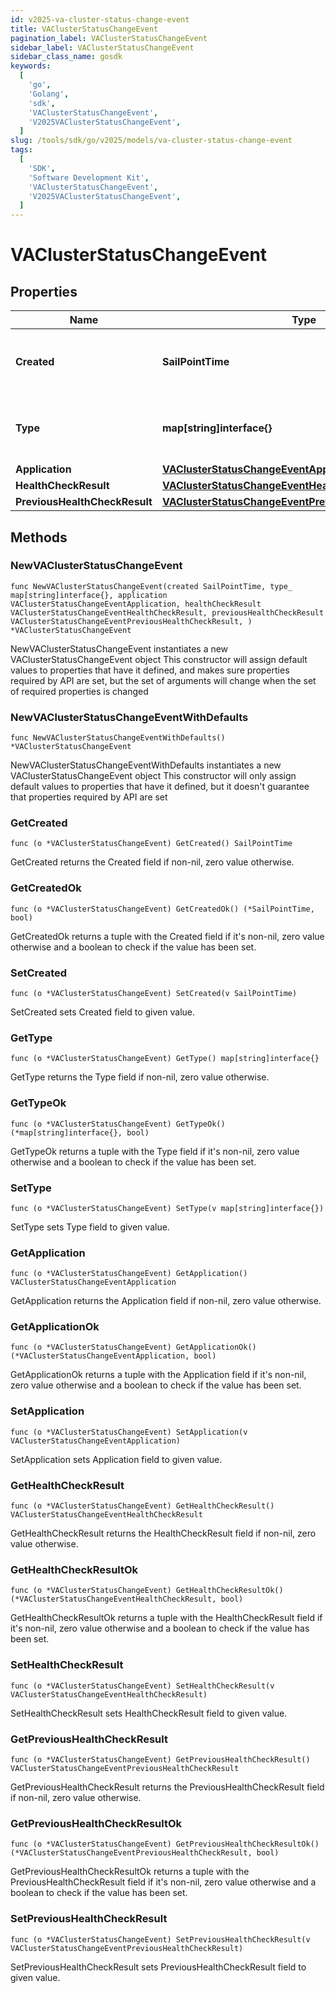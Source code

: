 ```yaml
---
id: v2025-va-cluster-status-change-event
title: VAClusterStatusChangeEvent
pagination_label: VAClusterStatusChangeEvent
sidebar_label: VAClusterStatusChangeEvent
sidebar_class_name: gosdk
keywords:
  [
    'go',
    'Golang',
    'sdk',
    'VAClusterStatusChangeEvent',
    'V2025VAClusterStatusChangeEvent',
  ]
slug: /tools/sdk/go/v2025/models/va-cluster-status-change-event
tags:
  [
    'SDK',
    'Software Development Kit',
    'VAClusterStatusChangeEvent',
    'V2025VAClusterStatusChangeEvent',
  ]
---
```


# VAClusterStatusChangeEvent

## Properties

| Name | Type | Description | Notes |
| --- | --- | --- | --- |
| **Created** | **SailPointTime** | The date and time the status change occurred. |
| **Type** | **map[string]interface{}** | The type of the object that initiated this event. |
| **Application** | [**VAClusterStatusChangeEventApplication**](va-cluster-status-change-event-application) |  |
| **HealthCheckResult** | [**VAClusterStatusChangeEventHealthCheckResult**](va-cluster-status-change-event-health-check-result) |  |
| **PreviousHealthCheckResult** | [**VAClusterStatusChangeEventPreviousHealthCheckResult**](va-cluster-status-change-event-previous-health-check-result) |  |

## Methods

### NewVAClusterStatusChangeEvent

`func NewVAClusterStatusChangeEvent(created SailPointTime, type_ map[string]interface{}, application VAClusterStatusChangeEventApplication, healthCheckResult VAClusterStatusChangeEventHealthCheckResult, previousHealthCheckResult VAClusterStatusChangeEventPreviousHealthCheckResult, ) *VAClusterStatusChangeEvent`

NewVAClusterStatusChangeEvent instantiates a new VAClusterStatusChangeEvent object This constructor will assign default values to properties that have it defined, and makes sure properties required by API are set, but the set of arguments will change when the set of required properties is changed

### NewVAClusterStatusChangeEventWithDefaults

`func NewVAClusterStatusChangeEventWithDefaults() *VAClusterStatusChangeEvent`

NewVAClusterStatusChangeEventWithDefaults instantiates a new VAClusterStatusChangeEvent object This constructor will only assign default values to properties that have it defined, but it doesn't guarantee that properties required by API are set

### GetCreated

`func (o *VAClusterStatusChangeEvent) GetCreated() SailPointTime`

GetCreated returns the Created field if non-nil, zero value otherwise.

### GetCreatedOk

`func (o *VAClusterStatusChangeEvent) GetCreatedOk() (*SailPointTime, bool)`

GetCreatedOk returns a tuple with the Created field if it's non-nil, zero value otherwise and a boolean to check if the value has been set.

### SetCreated

`func (o *VAClusterStatusChangeEvent) SetCreated(v SailPointTime)`

SetCreated sets Created field to given value.

### GetType

`func (o *VAClusterStatusChangeEvent) GetType() map[string]interface{}`

GetType returns the Type field if non-nil, zero value otherwise.

### GetTypeOk

`func (o *VAClusterStatusChangeEvent) GetTypeOk() (*map[string]interface{}, bool)`

GetTypeOk returns a tuple with the Type field if it's non-nil, zero value otherwise and a boolean to check if the value has been set.

### SetType

`func (o *VAClusterStatusChangeEvent) SetType(v map[string]interface{})`

SetType sets Type field to given value.

### GetApplication

`func (o *VAClusterStatusChangeEvent) GetApplication() VAClusterStatusChangeEventApplication`

GetApplication returns the Application field if non-nil, zero value otherwise.

### GetApplicationOk

`func (o *VAClusterStatusChangeEvent) GetApplicationOk() (*VAClusterStatusChangeEventApplication, bool)`

GetApplicationOk returns a tuple with the Application field if it's non-nil, zero value otherwise and a boolean to check if the value has been set.

### SetApplication

`func (o *VAClusterStatusChangeEvent) SetApplication(v VAClusterStatusChangeEventApplication)`

SetApplication sets Application field to given value.

### GetHealthCheckResult

`func (o *VAClusterStatusChangeEvent) GetHealthCheckResult() VAClusterStatusChangeEventHealthCheckResult`

GetHealthCheckResult returns the HealthCheckResult field if non-nil, zero value otherwise.

### GetHealthCheckResultOk

`func (o *VAClusterStatusChangeEvent) GetHealthCheckResultOk() (*VAClusterStatusChangeEventHealthCheckResult, bool)`

GetHealthCheckResultOk returns a tuple with the HealthCheckResult field if it's non-nil, zero value otherwise and a boolean to check if the value has been set.

### SetHealthCheckResult

`func (o *VAClusterStatusChangeEvent) SetHealthCheckResult(v VAClusterStatusChangeEventHealthCheckResult)`

SetHealthCheckResult sets HealthCheckResult field to given value.

### GetPreviousHealthCheckResult

`func (o *VAClusterStatusChangeEvent) GetPreviousHealthCheckResult() VAClusterStatusChangeEventPreviousHealthCheckResult`

GetPreviousHealthCheckResult returns the PreviousHealthCheckResult field if non-nil, zero value otherwise.

### GetPreviousHealthCheckResultOk

`func (o *VAClusterStatusChangeEvent) GetPreviousHealthCheckResultOk() (*VAClusterStatusChangeEventPreviousHealthCheckResult, bool)`

GetPreviousHealthCheckResultOk returns a tuple with the PreviousHealthCheckResult field if it's non-nil, zero value otherwise and a boolean to check if the value has been set.

### SetPreviousHealthCheckResult

`func (o *VAClusterStatusChangeEvent) SetPreviousHealthCheckResult(v VAClusterStatusChangeEventPreviousHealthCheckResult)`

SetPreviousHealthCheckResult sets PreviousHealthCheckResult field to given value.
